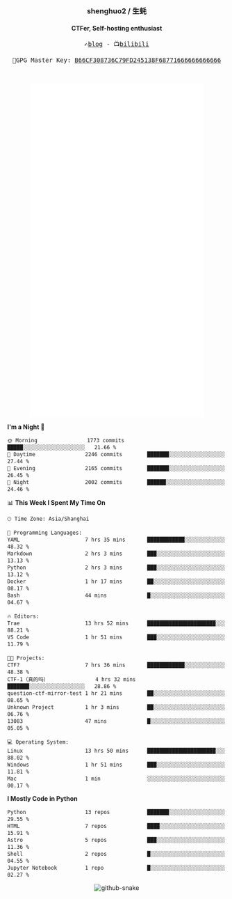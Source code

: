<h3 align="center"> shenghuo2 / 生蚝 </h3>
<h4 align="center" >CTFer, Self-hosting enthusiast</h3>


<p align="center">
  <samp>
    ✍️<a href="https://blog.shenghuo2.top/">blog</a> -
    📺<a href="https://space.bilibili.com/85894935">bilibili</a>
  </samp>
</p>
<p align="center">
  <samp>
     🔐GPG Master Key: <a align="center" href="https://github.com/shenghuo2.gpg">B66CF308736C79FD245138F68771666666666666</a>
  </samp>
</p>
<br>
<p align="center">
  <a href="https://github.com/shenghuo2">
    <img width="400" align="top" src="https://github.com/shenghuo2/shenghuo2/blob/main/metrics.left.svg" />
  </a>
  <a href="https://github.com/shenghuo2">
    <img width="400" align="top" src="https://github.com/shenghuo2/shenghuo2/blob/main/metrics.right.svg" />
  </a>
</p>


<!--START_SECTION:waka-->
**I'm a Night 🦉** 

```text
🌞 Morning                1773 commits        █████░░░░░░░░░░░░░░░░░░░░   21.66 % 
🌆 Daytime                2246 commits        ███████░░░░░░░░░░░░░░░░░░   27.44 % 
🌃 Evening                2165 commits        ███████░░░░░░░░░░░░░░░░░░   26.45 % 
🌙 Night                  2002 commits        ██████░░░░░░░░░░░░░░░░░░░   24.46 % 
```


📊 **This Week I Spent My Time On** 

```text
🕑︎ Time Zone: Asia/Shanghai

💬 Programming Languages: 
YAML                     7 hrs 35 mins       ████████████░░░░░░░░░░░░░   48.32 % 
Markdown                 2 hrs 3 mins        ███░░░░░░░░░░░░░░░░░░░░░░   13.13 % 
Python                   2 hrs 3 mins        ███░░░░░░░░░░░░░░░░░░░░░░   13.12 % 
Docker                   1 hr 17 mins        ██░░░░░░░░░░░░░░░░░░░░░░░   08.17 % 
Bash                     44 mins             █░░░░░░░░░░░░░░░░░░░░░░░░   04.67 % 

🔥 Editors: 
Trae                     13 hrs 52 mins      ██████████████████████░░░   88.21 % 
VS Code                  1 hr 51 mins        ███░░░░░░░░░░░░░░░░░░░░░░   11.79 % 

🐱‍💻 Projects: 
CTF?                     7 hrs 36 mins       ████████████░░░░░░░░░░░░░   48.38 % 
CTF-1（真的吗）               4 hrs 32 mins       ███████░░░░░░░░░░░░░░░░░░   28.86 % 
question-ctf-mirror-test 1 hr 21 mins        ██░░░░░░░░░░░░░░░░░░░░░░░   08.65 % 
Unknown Project          1 hr 3 mins         ██░░░░░░░░░░░░░░░░░░░░░░░   06.76 % 
13083                    47 mins             █░░░░░░░░░░░░░░░░░░░░░░░░   05.05 % 

💻 Operating System: 
Linux                    13 hrs 50 mins      ██████████████████████░░░   88.02 % 
Windows                  1 hr 51 mins        ███░░░░░░░░░░░░░░░░░░░░░░   11.81 % 
Mac                      1 min               ░░░░░░░░░░░░░░░░░░░░░░░░░   00.17 % 
```

**I Mostly Code in Python** 

```text
Python                   13 repos            ███████░░░░░░░░░░░░░░░░░░   29.55 % 
HTML                     7 repos             ████░░░░░░░░░░░░░░░░░░░░░   15.91 % 
Astro                    5 repos             ███░░░░░░░░░░░░░░░░░░░░░░   11.36 % 
Shell                    2 repos             █░░░░░░░░░░░░░░░░░░░░░░░░   04.55 % 
Jupyter Notebook         1 repo              █░░░░░░░░░░░░░░░░░░░░░░░░   02.27 % 
```




<!--END_SECTION:waka-->


<div align="center">
  <picture>
    <source media="(prefers-color-scheme: dark)" srcset="https://gist.githubusercontent.com/shenghuo2/bfce20b14ab0484cef03bae6e60e0b3a/raw/github-snake-dark.svg" />
    <source media="(prefers-color-scheme: light)" srcset="https://gist.githubusercontent.com/shenghuo2/bfce20b14ab0484cef03bae6e60e0b3a/raw/github-snake.svg" />
    <img alt="github-snake" src="https://gist.githubusercontent.com/shenghuo2/bfce20b14ab0484cef03bae6e60e0b3a/raw/github-snake.svg" />
  </picture>
</div>

<!--
**shenghuo2/shenghuo2** is a ✨ _special_ ✨ repository because its `README.md` (this file) appears on your GitHub profile.

Here are some ideas to get you started:

- 🔭 I’m currently working on ...
- 🌱 I’m currently learning ...
- 👯 I’m looking to collaborate on ...
- 🤔 I’m looking for help with ...
- 💬 Ask me about ...
- 📫 How to reach me: ...
- 😄 Pronouns: ...
- ⚡ Fun fact: ...
-->
